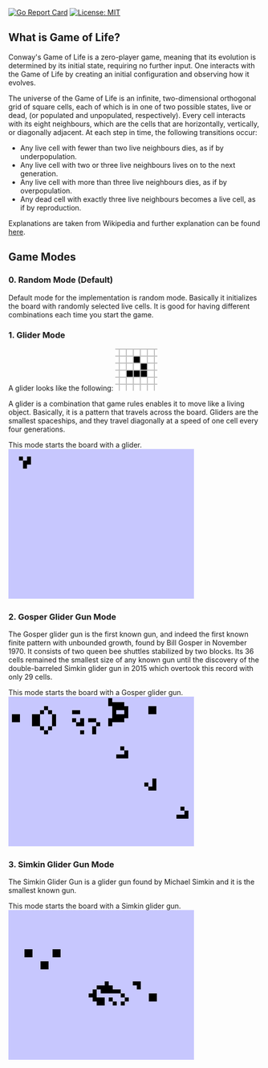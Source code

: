 [![Go Report Card](https://goreportcard.com/badge/github.com/safakozdek/Game-of-Life)](https://goreportcard.com/report/github.com/safakozdek/Game-of-Life) [![License: MIT](https://img.shields.io/badge/License-MIT-yellow.svg)](https://github.com/safakozdek/Game-of-Life/blob/master/LICENSE)
## What is Game of Life?

Conway's Game of Life is a zero-player game, meaning that its evolution is determined by its initial state, requiring no further input. One interacts with the Game of Life by creating an initial configuration and observing how it evolves. 

The universe of the Game of Life is an infinite, two-dimensional orthogonal grid of square cells, each of which is in one of two possible states, live or dead, (or populated and unpopulated, respectively). Every cell interacts with its eight neighbours, which are the cells that are horizontally, vertically, or diagonally adjacent. At each step in time, the following transitions occur:

* Any live cell with fewer than two live neighbours dies, as if by underpopulation.
* Any live cell with two or three live neighbours lives on to the next generation.
* Any live cell with more than three live neighbours dies, as if by overpopulation.
* Any dead cell with exactly three live neighbours becomes a live cell, as if by reproduction.

Explanations are taken from Wikipedia and further explanation can be found [here](https://en.wikipedia.org/wiki/Conway%27s_Game_of_Life).


## Game Modes

### 0. Random Mode (Default)

Default mode for the implementation is random mode. Basically it initializes the board with randomly selected live cells. It is good for having different combinations each time you start the game. 

### 1. Glider Mode
A glider looks like the following: 
![glider_wikipedia](https://github.com/safakozdek/Game-of-Life/blob/master/Visuals/glider_wikipedia.gif)

A glider is a combination that game rules enables it to move like a living object. Basically, it is a pattern that travels across the board. Gliders are the smallest spaceships, and they travel diagonally at a speed of one cell every four generations. 

This mode starts the board with a glider.   
![glider](https://github.com/safakozdek/Game-of-Life/blob/master/Visuals/glider.gif)

### 2. Gosper Glider Gun Mode

The Gosper glider gun is the first known gun, and indeed the first known finite pattern with unbounded growth, found by Bill Gosper in November 1970. It consists of two queen bee shuttles stabilized by two blocks. Its 36 cells remained the smallest size of any known gun until the discovery of the double-barreled Simkin glider gun in 2015 which overtook this record with only 29 cells.

This mode starts the board with a Gosper glider gun.  
![gliderGun](https://github.com/safakozdek/Game-of-Life/blob/master/Visuals/gliderGun.gif)  


### 3. Simkin Glider Gun Mode

The Simkin Glider Gun is a glider gun found by Michael Simkin and it is the smallest known gun.  

This mode starts the board with a Simkin glider gun.  
![simkinGliderGun](https://github.com/safakozdek/Game-of-Life/blob/master/Visuals/simkinGliderGun.gif)
